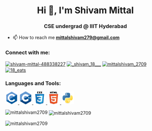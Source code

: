 <h1 align="center">Hi 👋, I'm Shivam Mittal</h1>
<h3 align="center">CSE undergrad @ IIIT Hyderabad</h3>

- 📫 How to reach me **mittalshivam279@gmail.com**

<h3 align="left">Connect with me:</h3>
<p align="left">
<a href="https://linkedin.com/in/shivam-mittal-488338227" target="blank"><img align="center" src="https://raw.githubusercontent.com/rahuldkjain/github-profile-readme-generator/master/src/images/icons/Social/linked-in-alt.svg" alt="shivam-mittal-488338227" height="30" width="40" /></a>
<a href="https://instagram.com/_shivam_18___" target="blank"><img align="center" src="https://raw.githubusercontent.com/rahuldkjain/github-profile-readme-generator/master/src/images/icons/Social/instagram.svg" alt="_shivam_18___" height="30" width="40" /></a>
<a href="https://codeforces.com/profile/mittalshivam_2709" target="blank"><img align="center" src="https://raw.githubusercontent.com/rahuldkjain/github-profile-readme-generator/master/src/images/icons/Social/codeforces.svg" alt="mittalshivam_2709" height="30" width="40" /></a>
<a href="https://discord.gg/18_eats" target="blank"><img align="center" src="https://raw.githubusercontent.com/rahuldkjain/github-profile-readme-generator/master/src/images/icons/Social/discord.svg" alt="18_eats" height="30" width="40" /></a>
</p>

<h3 align="left">Languages and Tools:</h3>
<p align="left"> <a href="https://www.cprogramming.com/" target="_blank" rel="noreferrer"> <img src="https://raw.githubusercontent.com/devicons/devicon/master/icons/c/c-original.svg" alt="c" width="40" height="40"/> </a> <a href="https://www.w3schools.com/cpp/" target="_blank" rel="noreferrer"> <img src="https://raw.githubusercontent.com/devicons/devicon/master/icons/cplusplus/cplusplus-original.svg" alt="cplusplus" width="40" height="40"/> </a> <a href="https://www.w3schools.com/css/" target="_blank" rel="noreferrer"> <img src="https://raw.githubusercontent.com/devicons/devicon/master/icons/css3/css3-original-wordmark.svg" alt="css3" width="40" height="40"/> </a> <a href="https://www.w3.org/html/" target="_blank" rel="noreferrer"> <img src="https://raw.githubusercontent.com/devicons/devicon/master/icons/html5/html5-original-wordmark.svg" alt="html5" width="40" height="40"/> </a> <a href="https://www.python.org" target="_blank" rel="noreferrer"> <img src="https://raw.githubusercontent.com/devicons/devicon/master/icons/python/python-original.svg" alt="python" width="40" height="40"/> </a> </p>

<p><img align="left" src="https://github-readme-stats.vercel.app/api/top-langs?username=mittalshivam2709&show_icons=true&locale=en&layout=compact" alt="mittalshivam2709" /></p>

<p>&nbsp;<img align="center" src="https://github-readme-stats.vercel.app/api?username=mittalshivam2709&show_icons=true&locale=en" alt="mittalshivam2709" /></p>

<p><img align="center" src="https://github-readme-streak-stats.herokuapp.com/?user=mittalshivam2709&" alt="mittalshivam2709" /></p>
